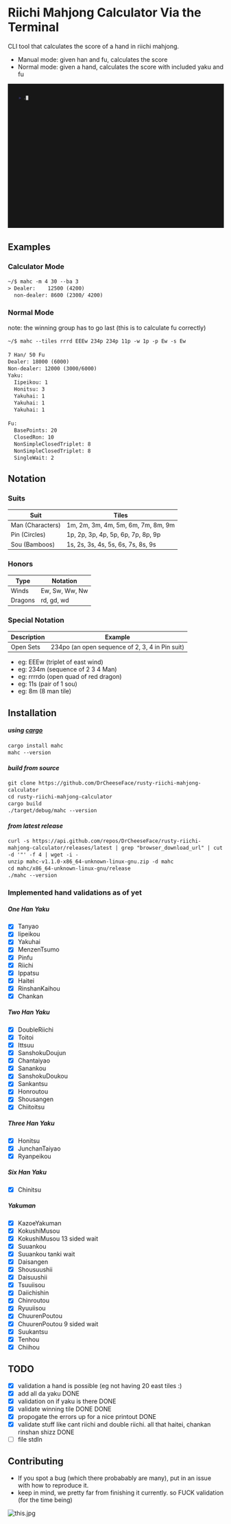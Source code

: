 
# Riichi Mahjong Calculator Via the Terminal
CLI tool that calculates the score of a hand in riichi mahjong. <br>
- Manual mode: given han and fu, calculates the score <br>
- Normal mode: given a hand, calculates the score with included yaku and fu

![demo gif](demo.gif)



## Examples

### Calculator Mode
```
~/$ mahc -m 4 30 --ba 3
> Dealer:    12500 (4200) 
  non-dealer: 8600 (2300/ 4200)
```

### Normal Mode
note: the winning group has to go last (this is to calculate fu correctly)
``` 
~/$ mahc --tiles rrrd EEEw 234p 234p 11p -w 1p -p Ew -s Ew

7 Han/ 50 Fu
Dealer: 18000 (6000)
Non-dealer: 12000 (3000/6000)
Yaku:
  Iipeikou: 1
  Honitsu: 3
  Yakuhai: 1
  Yakuhai: 1
  Yakuhai: 1

Fu:
  BasePoints: 20
  ClosedRon: 10
  NonSimpleClosedTriplet: 8
  NonSimpleClosedTriplet: 8
  SingleWait: 2

```

## Notation 

### Suits

| Suit  | Tiles                                      |
|-------|--------------------------------------------|
| Man (Characters) | 1m, 2m, 3m, 4m, 5m, 6m, 7m, 8m, 9m |
| Pin (Circles)    | 1p, 2p, 3p, 4p, 5p, 6p, 7p, 8p, 9p |
| Sou (Bamboos)    | 1s, 2s, 3s, 4s, 5s, 6s, 7s, 8s, 9s |

### Honors

| Type  | Notation          |
|-------|-------------------|
| Winds | Ew, Sw, Ww, Nw    |
| Dragons | rd, gd, wd      |

### Special Notation

| Description     | Example           |
|-----------------|-------------------|
| Open Sets       | 234po (an open sequence of 2, 3, 4 in Pin suit) |

- eg: EEEw (triplet of east wind)
- eg: 234m (sequence of 2 3 4 Man)
- eg: rrrrdo (open quad of red dragon)
- eg: 11s (pair of 1 sou)
- eg: 8m (8 man tile)

## Installation

#### *using <a href="https://doc.rust-lang.org/cargo/getting-started/installation.html"> cargo</a>*
```
cargo install mahc
mahc --version
```
#### *build from source*
```
git clone https://github.com/DrCheeseFace/rusty-riichi-mahjong-calculator
cd rusty-riichi-mahjong-calculator
cargo build
./target/debug/mahc --version
```
#### *from latest release*
```
curl -s https://api.github.com/repos/DrCheeseFace/rusty-riichi-mahjong-calculator/releases/latest | grep "browser_download_url" | cut -d '"' -f 4 | wget -i -
unzip mahc-v1.1.0-x86_64-unknown-linux-gnu.zip -d mahc
cd mahc/x86_64-unknown-linux-gnu/release
./mahc --version
```

### Implemented hand validations as of yet

##### One Han Yaku
- [x] Tanyao
- [x] Iipeikou 
- [x] Yakuhai 
- [x] MenzenTsumo
- [x] Pinfu
- [x] Riichi
- [x] Ippatsu
- [x] Haitei
- [x] RinshanKaihou
- [x] Chankan

##### Two Han Yaku
- [x] DoubleRiichi
- [x] Toitoi
- [x] Ittsuu
- [x] SanshokuDoujun
- [x] Chantaiyao
- [x] Sanankou
- [x] SanshokuDoukou
- [x] Sankantsu
- [x] Honroutou
- [x] Shousangen
- [x] Chiitoitsu

##### Three Han Yaku
- [x] Honitsu
- [x] JunchanTaiyao
- [x] Ryanpeikou 

##### Six Han Yaku
- [x] Chinitsu

##### Yakuman 
- [x] KazoeYakuman
- [x] KokushiMusou
- [x] KokushiMusou 13 sided wait
- [x] Suuankou
- [x] Suuankou tanki wait
- [x] Daisangen
- [x] Shousuushii
- [x] Daisuushii
- [x] Tsuuiisou
- [x] Daiichishin 
- [x] Chinroutou
- [x] Ryuuiisou
- [x] ChuurenPoutou
- [x] ChuurenPoutou 9 sided wait
- [x] Suukantsu
- [x] Tenhou 
- [x] Chiihou 

## TODO
- [x] validation a hand is possible (eg not having 20 east tiles :) 
- [x] add all da yaku DONE
- [x] validation on if yaku is there DONE
- [x] validate winning tile DONE DONE
- [x] propogate the errors up for a nice printout DONE
- [x] validate stuff like cant riichi and double riichi. all that haitei, chankan rinshan shizz DONE
- [ ] file stdIn

## Contributing
- If you spot a bug (which there probabably are many), put in an issue with how to reproduce it. 
- keep in mind, we pretty far from finishing it currently. so FUCK validation (for the time being) 


![this.jpg](https://64.media.tumblr.com/07006d83e5810b3c651254e7b9a3e713/c4dc091a7806e504-ef/s400x600/cdfb08014450e71074a0a8763a67661485d59f8c.gif)
